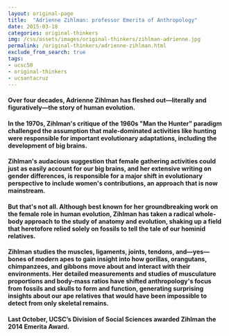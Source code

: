 ```yaml
---
layout: original-page
title:  "Adrienne Zihlman: professor Emerita of Anthropology"
date: 2015-03-18
categories: original-thinkers
img: /css/assets/images/original-thinkers/zihlman-adrienne.jpg
permalink: /original-thinkers/adrienne-zihlman.html
exclude_from_search: true
tags: 
- ucsc50
- original-thinkers
- ucsantacruz
---
```


#### Over four decades, Adrienne Zihlman has fleshed out—literally and figuratively—the story of human evolution.

#### In the 1970s, Zihlman's critique of the 1960s "Man the Hunter" paradigm challenged the assumption that male-dominated activities like hunting were responsible for important evolutionary adaptations, including the development of big brains.

#### Zihlman's audacious suggestion that female gathering activities could just as easily account for our big brains, and her extensive writing on gender differences, is responsible for a major shift in evolutionary perspective to include women's contributions, an approach that is now mainstream.

#### But that's not all. Although best known for her groundbreaking work on the female role in human evolution, Zihlman has taken a radical whole-body approach to the study of anatomy and evolution, shaking up a field that heretofore relied solely on fossils to tell the tale of our hominid relatives.

#### Zihlman studies the muscles, ligaments, joints, tendons, and—yes—bones of modern apes to gain insight into how gorillas, orangutans, chimpanzees, and gibbons move about and interact with their environments. Her detailed measurements and studies of musculature proportions and body-mass ratios have shifted anthropology's focus from fossils and skulls to form and function, generating surprising insights about our ape relatives that would have been impossible to detect from only skeletal remains.

#### Last October, UCSC’s Division of Social Sciences awarded Zihlman the 2014 Emerita Award.